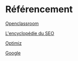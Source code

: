 # Référencement

[Openclassroom](https://openclassrooms.com/fr/courses/2465141-les-cles-pour-reussir-son-referencement-web)

[L'encyclopédie du SEO](https://www.seo.fr/definition/cocon-semantique)

[Optimiz](https://optimiz.me/guide-complet-du-referencement/)

[Google](https://support.google.com/webmasters/answer/7451184?hl=fr)